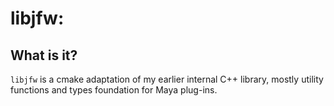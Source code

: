 libjfw:
================================================================================================

## What is it?

`libjfw` is a cmake adaptation of my earlier internal C++ library, mostly utility functions and types foundation for Maya plug-ins.



